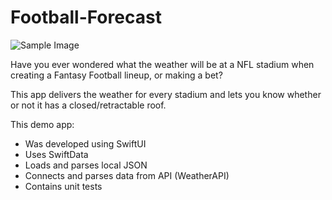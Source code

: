# Football-Forecast
![Sample Image]([[https://github.com/username/repository/raw/main/image.png](https://github.com/bfallon/Football-Forecast/blob/main/FootballForecast/FootballForecast/Assets.xcassets/AppIcon.appiconset/FootballForecastIcon.png)](https://raw.githubusercontent.com/bfallon/Football-Forecast/main/FootballForecast/FootballForecast/Assets.xcassets/AppIcon.appiconset/FootballForecastIcon.png))



Have you ever wondered what the weather will be at a NFL stadium when creating a Fantasy Football lineup, or making a bet? 

This app delivers the weather for every stadium and lets you know whether or not it has a closed/retractable roof. 


This demo app:
- Was developed using SwiftUI
- Uses SwiftData
- Loads and parses local JSON
- Connects and parses data from API (WeatherAPI)
- Contains unit tests


